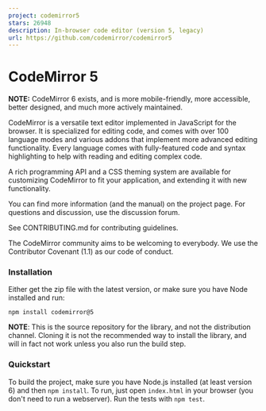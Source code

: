 ```yaml
---
project: codemirror5
stars: 26948
description: In-browser code editor (version 5, legacy)
url: https://github.com/codemirror/codemirror5
---
```


CodeMirror 5
============

**NOTE:** CodeMirror 6 exists, and is more mobile-friendly, more accessible, better designed, and much more actively maintained.

CodeMirror is a versatile text editor implemented in JavaScript for the browser. It is specialized for editing code, and comes with over 100 language modes and various addons that implement more advanced editing functionality. Every language comes with fully-featured code and syntax highlighting to help with reading and editing complex code.

A rich programming API and a CSS theming system are available for customizing CodeMirror to fit your application, and extending it with new functionality.

You can find more information (and the manual) on the project page. For questions and discussion, use the discussion forum.

See CONTRIBUTING.md for contributing guidelines.

The CodeMirror community aims to be welcoming to everybody. We use the Contributor Covenant (1.1) as our code of conduct.

### Installation

Either get the zip file with the latest version, or make sure you have Node installed and run:

```
npm install codemirror@5
```

**NOTE**: This is the source repository for the library, and not the distribution channel. Cloning it is not the recommended way to install the library, and will in fact not work unless you also run the build step.

### Quickstart

To build the project, make sure you have Node.js installed (at least version 6) and then `npm install`. To run, just open `index.html` in your browser (you don't need to run a webserver). Run the tests with `npm test`.
